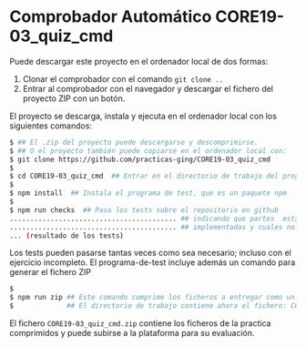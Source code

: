 # Comprobador Automático CORE19-03_quiz_cmd

Puede descargar este proyecto en el ordenador local de dos formas:
1. Clonar el  comprobador con el comando `git clone ..`
2. Entrar al  comprobador con el navegador y descargar el fichero del proyecto ZIP con un botón.

El proyecto se descarga, instala y ejecuta en el ordenador local con los siguientes comandos:

```sh
$ ## El .zip del proyecto puede descargarse y descomprimirse.
$ ## O el proyecto también puede copiarse en el ordenador local con:
$ git clone https://github.com/practicas-ging/CORE19-03_quiz_cmd
$
$ cd CORE19-03_quiz_cmd  ## Entrar en el directorio de trabajo del programa de test
$
$ npm install  ## Instala el programa de test, que es un paquete npm
$
$ npm run checks  ## Pasa los tests sobre el repositorio en github
......................................... ## indicando que partes  están correctamente
......................................... ## implementadas y cuales no.
... (resultado de los tests)
```

Los tests pueden pasarse tantas veces como sea necesario; incluso con el ejercicio incompleto.
El programa-de-test incluye además un comando para generar el fichero ZIP

```bash
$
$ npm run zip ## Este comando comprime los ficheros a entregar como un fichero xx.zip
$             ## El directorio de trabajo contiene ahora el fichero: CORE19-03_quiz_cmd.zip
```

El fichero `CORE19-03_quiz_cmd.zip` contiene los ficheros de la practica comprimidos y puede subirse a la plataforma para su evaluación.

